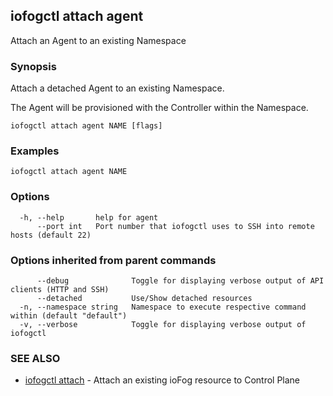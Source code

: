 ## iofogctl attach agent

Attach an Agent to an existing Namespace

### Synopsis

Attach a detached Agent to an existing Namespace.

The Agent will be provisioned with the Controller within the Namespace.

```
iofogctl attach agent NAME [flags]
```

### Examples

```
iofogctl attach agent NAME
```

### Options

```
  -h, --help       help for agent
      --port int   Port number that iofogctl uses to SSH into remote hosts (default 22)
```

### Options inherited from parent commands

```
      --debug              Toggle for displaying verbose output of API clients (HTTP and SSH)
      --detached           Use/Show detached resources
  -n, --namespace string   Namespace to execute respective command within (default "default")
  -v, --verbose            Toggle for displaying verbose output of iofogctl
```

### SEE ALSO

* [iofogctl attach](iofogctl_attach.md)	 - Attach an existing ioFog resource to Control Plane


